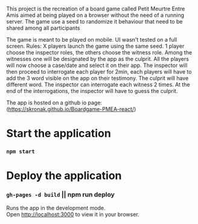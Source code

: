 This project is the recreation of a board game called Petit Meurtre Entre Amis aimed at being played on a browser without the need of a running server.
The game use a seed to randomize it behaviour that need to be shared among all participants

The game is meant to be played on mobile. UI wasn't tested on a full screen.
Rules:
X players launch the game using the same seed.
1 player choose the inspector roles, the others choose the witness role. Among the witnesses one will be designated by the app as the culprit.
All the players will now choose a case/date and select it on their app.
The inspector will then proceed to interrogate each player for 2min, each players will have to add the 3 word visible on the app on their testimony. The culprit will have different word.
The inspector can interrogate each witness 2 times. 
At the end of the interrogations, the inspector will have to guess the culprit.

The app is hosted on a github io page: (https://skronak.github.io/Boardgame-PMEA-react/)

# Start the application
### `npm start`

# Deploy the application
### `gh-pages -d build` || npm run deploy


Runs the app in the development mode.\
Open [http://localhost:3000](http://localhost:3000) to view it in your browser.

